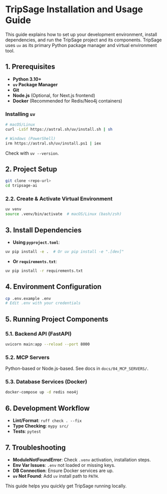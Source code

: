 # TripSage Installation and Usage Guide

This guide explains how to set up your development environment, install dependencies, and run the TripSage project and its components. TripSage uses `uv` as its primary Python package manager and virtual environment tool.

## 1. Prerequisites

- **Python 3.10+**
- **`uv` Package Manager**
- **Git**
- **Node.js** (Optional, for Next.js frontend)
- **Docker** (Recommended for Redis/Neo4j containers)

### Installing `uv`

```bash
# macOS/Linux
curl -LsSf https://astral.sh/uv/install.sh | sh

# Windows (PowerShell)
irm https://astral.sh/uv/install.ps1 | iex
```

Check with `uv --version`.

## 2. Project Setup

```bash
git clone <repo-url>
cd tripsage-ai
```

### 2.2. Create & Activate Virtual Environment

```bash
uv venv
source .venv/bin/activate  # macOS/Linux (bash/zsh)
```

## 3. Install Dependencies

- **Using `pyproject.toml`**:

```bash
uv pip install -e .  # Or uv pip install -e ".[dev]"
```

- **Or `requirements.txt`**:

```bash
uv pip install -r requirements.txt
```

## 4. Environment Configuration

```bash
cp .env.example .env
# Edit .env with your credentials
```

## 5. Running Project Components

### 5.1. Backend API (FastAPI)

```bash
uvicorn main:app --reload --port 8000
```

### 5.2. MCP Servers

Python-based or Node.js-based. See docs in `docs/04_MCP_SERVERS/`.

### 5.3. Database Services (Docker)

```bash
docker-compose up -d redis neo4j
```

## 6. Development Workflow

- **Lint/Format**: `ruff check . --fix`
- **Type Checking**: `mypy src/`
- **Tests**: `pytest`

## 7. Troubleshooting

- **ModuleNotFoundError**: Check `.venv` activation, installation steps.
- **Env Var Issues**: `.env` not loaded or missing keys.
- **DB Connection**: Ensure Docker services are up.
- **`uv` Not Found**: Add `uv` install path to `PATH`.

This guide helps you quickly get TripSage running locally.
